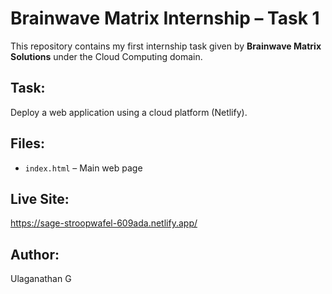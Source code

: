 # Brainwave Matrix Internship – Task 1

This repository contains my first internship task given by **Brainwave Matrix Solutions** under the Cloud Computing domain.

## Task:
Deploy a web application using a cloud platform (Netlify).

## Files:
- `index.html` – Main web page

## Live Site:
https://sage-stroopwafel-609ada.netlify.app/

## Author:
Ulaganathan G
